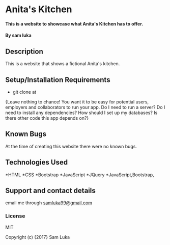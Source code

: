 # Anita's Kitchen

#### This is a website to showcase what Anita's Kitchen has to offer.

#### By sam luka

## Description

This is a website that shows  a fictional Anita's kitchen.  
## Setup/Installation Requirements

* git clone at

{Leave nothing to chance! You want it to be easy for potential users, employers and collaborators to run your app. Do I need to run a server? Do I need to install any dependencies? How should I set up my databases? Is there other code this app depends on?}

## Known Bugs

At the time of creating this website there were no known bugs.
## Technologies Used
*HTML
*CSS
*Bootstrap
*JavaScript
*JQuery
*JavaScript,Bootstrap,

## Support and contact details

email me through samluka99@gmail.com
### License

MIT

Copyright (c) {2017} Sam Luka
